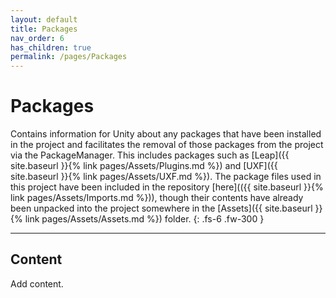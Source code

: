 ```yaml
---
layout: default
title: Packages
nav_order: 6
has_children: true
permalink: /pages/Packages
---
```


# Packages

Contains information for Unity about any packages that have been installed in the project and facilitates the removal of those packages from the project via the PackageManager. This includes packages such as [Leap]({{ site.baseurl }}{% link pages/Assets/Plugins.md %}) and [UXF]({{ site.baseurl }}{% link pages/Assets/UXF.md %}). The package files used in this project have been included in the repository [here](({{ site.baseurl }}{% link pages/Assets/Imports.md %})), though their contents have already been unpacked into the project somewhere in the [Assets]({{ site.baseurl }}{% link pages/Assets/Assets.md %}) folder.
{: .fs-6 .fw-300 }

---

## Content

Add content.
